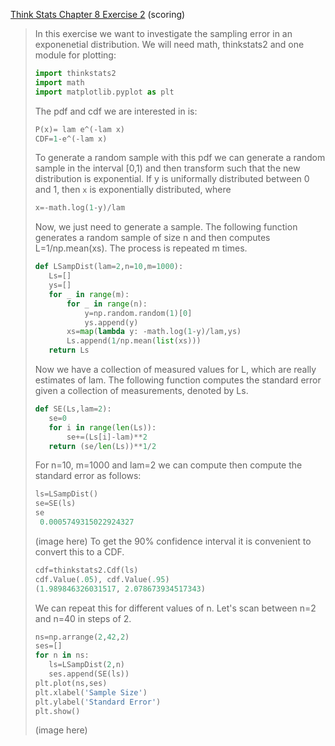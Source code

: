 [Think Stats Chapter 8 Exercise 2](http://greenteapress.com/thinkstats2/html/thinkstats2009.html#toc77) (scoring)

>In this exercise we want to investigate the sampling error in an exponenetial distribution. We will need math, thinkstats2 and one module for plotting:
> ```python
> import thinkstats2
> import math
> import matplotlib.pyplot as plt
> ```
> The pdf and cdf we are interested in is:
>```python
> P(x)= lam e^(-lam x)
> CDF=1-e^(-lam x)
> ```
> To generate a random sample with this pdf we can generate a random sample in the interval [0,1) and then transform such that the new distribution is exponential.  If y is uniformally distributed between 0 and 1, then `x` is exponentially distributed, where
> ```python
> x=-math.log(1-y)/lam
> ```
> Now, we just need to generate a sample.  The following function generates a random sample of size n and then computes L=1/np.mean(xs).  The process is repeated m times.
> ```python
> def LSampDist(lam=2,n=10,m=1000):
>    Ls=[]
>    ys=[]
>    for _ in range(m):
>        for _ in range(n):
>            y=np.random.random(1)[0]
>            ys.append(y)
>        xs=map(lambda y: -math.log(1-y)/lam,ys)
>        Ls.append(1/np.mean(list(xs)))
>    return Ls
>```
> Now we have a collection of measured values for L, which are really estimates of lam.  The following function computes the standard error given a collection of measurements, denoted by Ls.
> ```python
> def SE(Ls,lam=2):
>    se=0
>    for i in range(len(Ls)):
>        se+=(Ls[i]-lam)**2
>    return (se/len(Ls))**1/2
> ```
> For n=10, m=1000 and lam=2 we can compute then compute the standard error as follows:
> ```python
> ls=LSampDist()
> se=SE(ls)
> se
>  0.0005749315022924327
> ```
> (image here)
>To get the 90% confidence interval it is convenient to convert this to a CDF.
> ```python
> cdf=thinkstats2.Cdf(ls)
> cdf.Value(.05), cdf.Value(.95)
>(1.989846326031517, 2.078673934517343)
> ```
> We can repeat this for different values of n. Let's scan between n=2 and n=40 in steps of 2.
> ```python
> ns=np.arrange(2,42,2)
> ses=[]
> for n in ns:
>    ls=LSampDist(2,n)
>    ses.append(SE(ls))
> plt.plot(ns,ses)
>plt.xlabel('Sample Size')
>plt.ylabel('Standard Error')
>plt.show()
> ```
> (image here)
